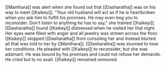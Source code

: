 [[Manthara]] was alert when she found out that [[Dasharatha]] was on his way to meet [[Kaikeyi]]. "Your old husband will act as if he is heartbroken when you ask him to fulfill his promises. He may even beg you to reconsider. Don't listen to anything he has to say," she trained [[Kaikeyi]]. [[Dasharatha]] found [[Kaikeyi]] distressed when he visited her that night. Her eyes were filled with anger and all jewelry was strewn across the floor. [[Kaikeyi]] stopped [[Dasharatha]] from consoling her and instead blurted all that was told to her by [[Manthara]]. [[Dasharatha]] was stunned to hear her conditions. He pleaded with [[Kaikeyi]] to reconsider, but she was adamant. He was bound by his promises and could not refuse her demands. He cried but to no avail. [[Kaikeyi]] remained unmoved.